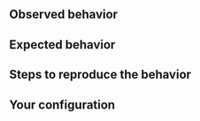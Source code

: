 
## Observed behavior


## Expected behavior


## Steps to reproduce the behavior


## Your configuration


